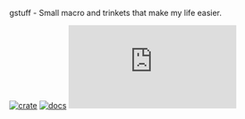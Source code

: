 gstuff - Small macro and trinkets that make my life easier.

[![crate](https://img.shields.io/crates/v/gstuff.svg)](https://crates.io/crates/gstuff)
[![docs](https://docs.rs/gstuff/badge.svg)](https://docs.rs/gstuff/)
![](https://tokei.rs/b1/github/ArtemGr/gstuff.rs)

